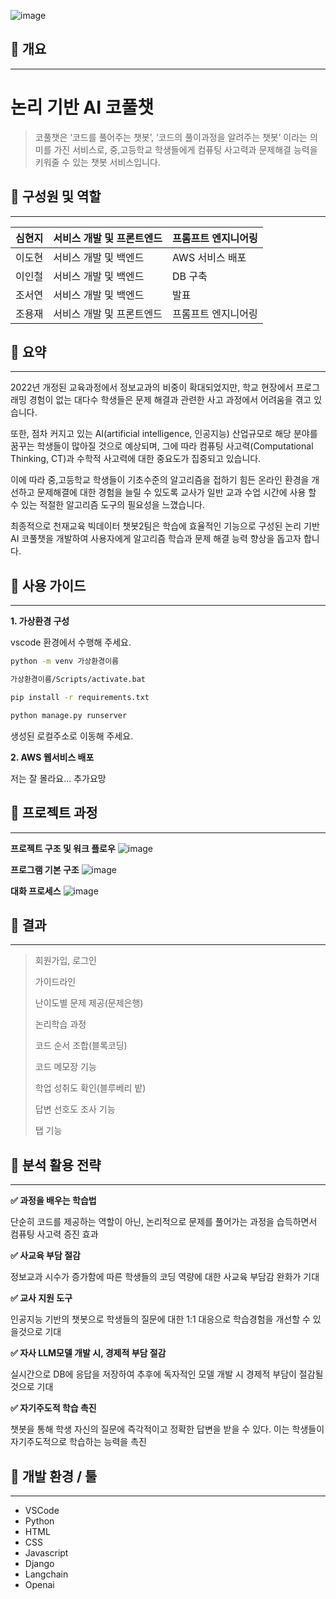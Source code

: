 ![image](https://github.com/makeflower99/chatbot_gptAPI/assets/155403618/1a91dbf0-4081-4a60-9abf-9e47b381c0a2)

## 📌 개요

---

# 논리 기반 AI 코풀챗 
>코풀챗은 ‘코드를 풀어주는 챗봇’, ‘코드의 풀이과정을 알려주는 챗봇’ 이라는 의미를 가진 서비스로, 중,고등학교 학생들에게 컴퓨팅 사고력과 문제해결 능력을 키워줄 수 있는 챗봇 서비스입니다.





## 📌 **구성원 및 역할**

---

| 심현지 | 서비스 개발 및 프론트엔드 | 프롬프트 엔지니어링 |
| --- | --- | --- |
| 이도현 | 서비스 개발 및 백엔드 | AWS 서비스 배포 |
| 이인철 | 서비스 개발 및 백엔드 | DB 구축 |
| 조서연 | 서비스 개발 및 백엔드 | 발표 |
| 조용재 |서비스 개발 및 프론트엔드 | 프롬프트 엔지니어링 |




## 📌 요약

---
2022년 개정된 교육과정에서 정보교과의 비중이 확대되었지만, 학교 현장에서 프로그래밍 경험이 없는 대다수 학생들은 문제 해결과 관련한 사고 과정에서 어려움을 겪고 있습니다.

또한, 점차 커지고 있는 AI(artificial intelligence, 인공지능) 산업규모로 해당 분야를 꿈꾸는 학생들이 많아질 것으로 예상되며, 그에 따라 컴퓨팅 사고력(Computational Thinking, CT)과 수학적 사고력에 대한 중요도가 집중되고 있습니다.

이에 따라 중,고등학교 학생들이 기초수준의 알고리즘을 접하기 힘든 온라인 환경을 개선하고 문제해결에 대한 경험을 늘릴 수 있도록 교사가 일반 교과 수업 시간에 사용 할 수 있는 적절한 알고리즘 도구의 필요성을 느꼈습니다.

최종적으로 천재교육 빅데이터 챗봇2팀은 학습에 효율적인 기능으로 구성된 논리 기반 AI 코풀챗을 개발하여 사용자에게 알고리즘 학습과 문제 해결 능력 향상을 돕고자 합니다.

## 📌 사용 가이드
---

**1. 가상환경 구성**
   
vscode 환경에서 수행해 주세요.

```bash
python -m venv 가상환경이름
```

```bash
가상환경이름/Scripts/activate.bat
```

```bash
pip install -r requirements.txt
```

```bash
python manage.py runserver
```

생성된 로컬주소로 이동해 주세요.

**2. AWS 웹서비스 배포**

저는 잘 몰라요... 추가요망

## 📌 프로젝트 과정

---
**프로젝트 구조 및 워크 플로우**
![image](https://github.com/makeflower99/chatbot_gptAPI/assets/95970422/396944bd-7b47-4fe9-a6e0-8c0cfbf2aef9)

**프로그램 기본 구조**
![image](https://github.com/makeflower99/chatbot_gptAPI/assets/95970422/e39cb3e1-d1d5-415c-b8a5-a744b1badf13)

**대화 프로세스**
![image](https://github.com/makeflower99/chatbot_gptAPI/assets/95970422/738d630e-15d4-4aa7-9cad-97506641bfeb)

## 📌 결과

---

> 회원가입, 로그인
>
> 가이드라인
>
> 난이도별 문제 제공(문제은행)
>
> 논리학습 과정
>
> 코드 순서 조합(블록코딩)
>
> 코드 메모장 기능
>
> 학업 성취도 확인(블루베리 밭)
>
> 답변 선호도 조사 기능
>
> 탭 기능
> 

## 📌 분석 활용 전략

---
**✅ 과정을 배우는 학습법**

단순히 코드를 제공하는 역할이 아닌, 논리적으로 문제를 풀어가는 과정을 습득하면서 컴퓨팅 사고력 증진 효과

**✅ 사교육 부담 절감**

정보교과 시수가 증가함에 따른 학생들의 코딩 역량에 대한 사교육 부담감 완화가 기대

**✅ 교사 지원 도구**

인공지능 기반의 챗봇으로 학생들의 질문에 대한 1:1 대응으로 학습경험을 개선할 수 있을것으로 기대

**✅ 자사 LLM모델 개발 시, 경제적 부담 절감**

실시간으로 DB에 응답을 저장하여 추후에 독자적인 모델 개발 시 경제적 부담이 절감될 것으로 기대

**✅ 자기주도적 학습 촉진**

챗봇을 통해 학생 자신의 질문에 즉각적이고 정확한 답변을 받을 수 있다. 이는 학생들이 자기주도적으로 학습하는 능력을 촉진


## 📌 개발 환경 / 툴

---

- VSCode
- Python
- HTML
- CSS
- Javascript
- Django 
- Langchain
- Openai




